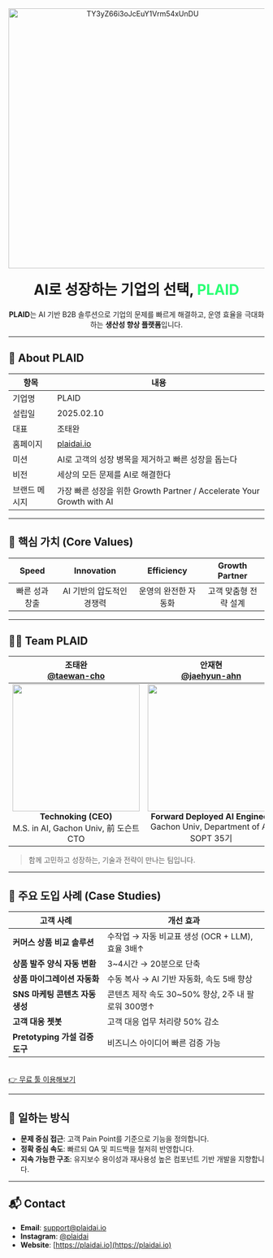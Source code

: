 
<div align="center">
  <img width="512" alt="TY3yZ66i3oJcEuY1Vrm54xUnDU" src="https://github.com/user-attachments/assets/ade42710-ee47-4eed-b107-e26fb32f1e2a" />

  <h1 style="margin: 20px 0;">AI로 성장하는 기업의 선택, <span style="color:#29FF74">PLAID</span></h1>
  <p><strong>PLAID</strong>는 AI 기반 B2B 솔루션으로 기업의 문제를 빠르게 해결하고, 운영 효율을 극대화하는 <strong>생산성 향상 플랫폼</strong>입니다.</p>
</div>

---

## 🏢 About PLAID

| 항목 | 내용 |
|------|------|
| 기업명 | PLAID |
| 설립일 | 2025.02.10 |
| 대표 | 조태완 |
| 홈페이지 | [plaidai.io](https://plaidai.io) |
| 미션 | AI로 고객의 성장 병목을 제거하고 빠른 성장을 돕는다 |
| 비전 | 세상의 모든 문제를 AI로 해결한다 |
| 브랜드 메시지 | 가장 빠른 성장을 위한 Growth Partner / Accelerate Your Growth with AI |

---

## 🧠 핵심 가치 (Core Values)

| Speed | Innovation | Efficiency | Growth Partner |
|:-----:|:----------:|:----------:|:--------------:|
| 빠른 성과 창출 | AI 기반의 압도적인 경쟁력 | 운영의 완전한 자동화 | 고객 맞춤형 전략 설계 |

---

## 👨‍💻 Team PLAID

| 조태완 [<br>@taewan-cho](https://github.com/taewan2002) | 안재현 [<br>@jaehyun-ahn](https://github.com/Ohjackson) | 서지호 [<br>@jiho-seo](https://github.com/swiftsjh02) |
|:--:|:--:|:--:|
| <img width="250" src="https://github.com/user-attachments/assets/493c3a87-af3b-4ea7-aa00-069b4c3df02e/IMG_4453.jpg"> <br> **Technoking (CEO)** <br> M.S. in AI, Gachon Univ, 前 도슨트 CTO | <img width="250" src="https://github.com/user-attachments/assets/f90b4526-d1fe-4586-a1d7-0d7a801f9287"> <br> **Forward Deployed AI Engineer** <br> Gachon Univ, Department of AI, SOPT 35기 | <img width="250" src="https://github.com/user-attachments/assets/493c3a87-af3b-4ea7-aa00-069b4c3df02e/IMG_4453.jpg"> <br> **Product Developer** <br> Gachon Univ, Department of AI |

> 함께 고민하고 성장하는, 기술과 전략이 만나는 팀입니다.

---

## 🚀 주요 도입 사례 (Case Studies)

| 고객 사례 | 개선 효과 |
|-----------|-----------|
| **커머스 상품 비교 솔루션** | 수작업 → 자동 비교표 생성 (OCR + LLM), 효율 3배↑ |
| **상품 발주 양식 자동 변환** | 3~4시간 → 20분으로 단축 |
| **상품 마이그레이션 자동화** | 수동 복사 → AI 기반 자동화, 속도 5배 향상 |
| **SNS 마케팅 콘텐츠 자동 생성** | 콘텐츠 제작 속도 30~50% 향상, 2주 내 팔로워 300명↑ |
| **고객 대응 쳇봇** | 고객 대응 업무 처리량 50% 감소 |
| **Pretotyping 가설 검증 도구** | 비즈니스 아이디어 빠른 검증 가능 |
<br>[👉 무료 툴 이용해보기](https://your-tool-link.com) 

---

## 🔨 일하는 방식

- **문제 중심 접근**: 고객 Pain Point를 기준으로 기능을 정의합니다.
- **정확 중심 속도**: 빠르되 QA 및 피드백을 철저히 반영합니다.
- **지속 가능한 구조**: 유지보수 용이성과 재사용성 높은 컴포넌트 기반 개발을 지향합니다.

---

## 📬 Contact

- **Email**: support@plaidai.io
- **Instagram**: [@plaidai](https://instagram.com/plaidai)  
- **Website**: [https://plaidai.io](https://plaidai.io)
